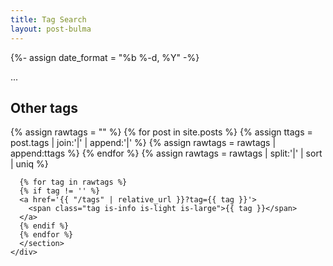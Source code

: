 ```yaml
---
title: Tag Search
layout: post-bulma
---
```

{%- assign date_format = "%b %-d, %Y" -%}

<div class='container'>
  <div class="columns">
    <div class="column is-half is-offset-one-quarter">
      <div class='section'>
        <div id='target'>...</div>
      </div>
      <section class='section'>
      <h2>Other tags</h2>
      {% assign rawtags = "" %}
      {% for post in site.posts %}
        {% assign ttags = post.tags | join:'|' | append:'|' %}
        {% assign rawtags = rawtags | append:ttags %}
      {% endfor %}
      {% assign rawtags = rawtags | split:'|' | sort | uniq %}

      {% for tag in rawtags %}
      {% if tag != '' %}
      <a href='{{ "/tags" | relative_url }}?tag={{ tag }}'> 
        <span class="tag is-info is-light is-large">{{ tag }}</span>
      </a>
      {% endif %}
      {% endfor %}
      </section>
    </div>
  </div>
</div>

<script id="template" type="x-tmpl-mustache">
{% raw %}
   <h1 class='title'>posts matching tag <span class="tag is-large">"{{ tag }}"</span></h1>
   <article class='section'>
      {{#posts}}
        <h1 class='title'>
            <a href="{{ url }}">
            {{ title }}
            </a>
        </h1>
         <h2 class="subtitle">
           {{ date_formatted }}
         </h2>
        <p> 
            <a href="{{ url }}">
              <img src='{{ image }}' /> 
            </a>
        </p>
      </div>
      <div class='content'>
        {{ content }}
      </div>
      {{/posts}}
    </article>
{% endraw %}
</script>
<script src='https://cdn.jsdelivr.net/npm/mustache@4.0.1/mustache.min.js'></script>
<script>
var template = document.getElementById('template').innerHTML;
(function() {
var data = {
 
 posts: [],
};

{% for post in site.posts %}
data.posts.push({
  "title": "{{ post.title }}",
  "date_formatted": "{{ post.date | date: date_format }}",
  "url": "{{ post.url | relative_url }}",
  "image": "{{ post.image }}",
  "tags": {{ post.tags | jsonify }},
});
{% endfor %}

var url = new URL(location.href);
var params = new URLSearchParams(url.search);
var tag = params.get('tag');

data.tag = tag;

data.posts = data.posts.filter(function(post) {
  return post.tags.some(function(t) { return t === tag });
});

var rendered = Mustache.render(template, data);
document.getElementById('target').innerHTML = rendered;
})();
</script>
